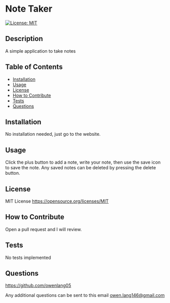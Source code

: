 # Note Taker
[![License: MIT](https://img.shields.io/badge/License-MIT-yellow.svg)](https://opensource.org/licenses/MIT)

## Description

A simple application to take notes

## Table of Contents

- [Installation](#installation)
- [Usage](#usage)
- [License](#license)
- [How to Contribute](#how)
- [Tests](#tests)
- [Questions](#questions)

## Installation

No installation needed, just go to the website.

## Usage

Click the plus button to add a note, write your note, then use the save icon to save the note. Any saved notes can be deleted by pressing the delete button.

## License 

MIT License
https://opensource.org/licenses/MIT

## How to Contribute

Open a pull request and I will review.

## Tests

No tests implemented

## Questions

https://github.com/owenlang05

Any additional questions can be sent to this email owen.lang146@gmail.com

